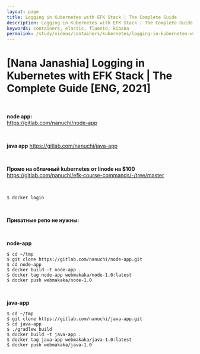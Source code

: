 ```yaml
---
layout: page
title: Logging in Kubernetes with EFK Stack | The Complete Guide
description: Logging in Kubernetes with EFK Stack | The Complete Guide
keywords: containers, elastic, fluentd, kibana
permalink: /study/videos/containers/kubernetes/logging-in-kubernetes-with-efk-stack/
---
```


# [Nana Janashia] Logging in Kubernetes with EFK Stack | The Complete Guide [ENG, 2021]

<br/>

**node app:**  
https://gitlab.com/nanuchi/node-app

<br/>

**java app**
https://gitlab.com/nanuchi/java-app

<br/>

**Промо на облачный kubernetes от linode на $100**  
https://gitlab.com/nanuchi/efk-course-commands/-/tree/master

<br/>

```
$ docker login
```

<br/>

**Приватные репо не нужны:**

<br/>

**node-app**

```
$ cd ~/tmp
$ git clone https://gitlab.com/nanuchi/node-app.git
$ cd node-app
$ docker build -t node-app .
$ docker tag node-app webmakaka/node-1.0:latest
$ docker push webmakaka/node-1.0
```

<br/>

**java-app**

```
$ cd ~/tmp
$ git clone https://gitlab.com/nanuchi/java-app.git
$ cd java-app
$ ./gradlew build
$ docker build -t java-app .
$ docker tag java-app webmakaka/java-1.0:latest
$ docker push webmakaka/java-1.0
```
